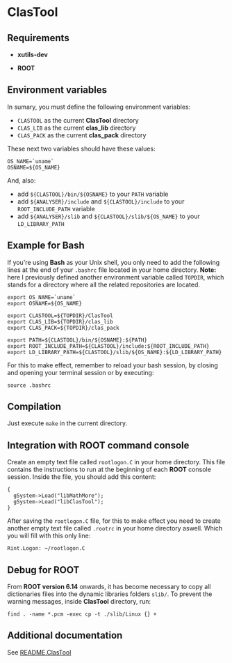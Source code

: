 # ClasTool

## Requirements

* **xutils-dev**

* **ROOT**

## Environment variables

In sumary, you must define the following environment variables:
* `CLASTOOL` as the current **ClasTool** directory
* `CLAS_LIB` as the current **clas_lib** directory
* `CLAS_PACK` as the current **clas_pack** directory

These next two variables should have these values:
```
OS_NAME=`uname`
OSNAME=${OS_NAME}
```

And, also:
* add `${CLASTOOL}/bin/${OSNAME}` to your `PATH` variable
* add `${ANALYSER}/include` and `${CLASTOOL}/include` to your `ROOT_INCLUDE_PATH` variable
* add `${ANALYSER}/slib` and `${CLASTOOL}/slib/${OS_NAME}` to your `LD_LIBRARY_PATH`

## Example for Bash

If you're using **Bash** as your Unix shell, you only need to add the following lines at the end of your `.bashrc` file located in
your home directory. **Note:** here I previously defined another environment variable called `TOPDIR`, which stands for a directory
where all the related repositories are located.

```
export OS_NAME=`uname`
export OSNAME=${OS_NAME}

export CLASTOOL=${TOPDIR}/ClasTool
export CLAS_LIB=${TOPDIR}/clas_lib
export CLAS_PACK=${TOPDIR}/clas_pack

export PATH=${CLASTOOL}/bin/${OSNAME}:${PATH}
export ROOT_INCLUDE_PATH=${CLASTOOL}/include:${ROOT_INCLUDE_PATH}
export LD_LIBRARY_PATH=${CLASTOOL}/slib/${OS_NAME}:${LD_LIBRARY_PATH}
```

For this to make effect, remember to reload your bash session, by closing and opening your terminal session or by executing:

```
source .bashrc
```

## Compilation

Just execute `make` in the current directory.

## Integration with ROOT command console

Create an empty text file called `rootlogon.C` in your home directory.
This file contains the instructions to run at the beginning of each **ROOT** console session.
Inside the file, you should add this content:

```
{
  gSystem->Load("libMathMore");
  gSystem->Load("libClasTool");
}
```

After saving the `rootlogon.C` file, for this to make effect
you need to create another empty text file called `.rootrc` in your home directory aswell.
Which you will fill with this only line:

```
Rint.Logon: ~/rootlogon.C
```

## Debug for ROOT

From **ROOT version 6.14** onwards, it has become necessary to copy all dictionaries files into the dynamic libraries folders `slib/`.
To prevent the warning messages, inside **ClasTool** directory, run:

```
find . -name *.pcm -exec cp -t ./slib/Linux {} +
```

## Additional documentation
See [README.ClasTool](README.ClasTool)

